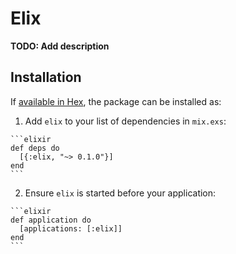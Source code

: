 # Elix

**TODO: Add description**

## Installation

If [available in Hex](https://hex.pm/docs/publish), the package can be installed as:

  1. Add `elix` to your list of dependencies in `mix.exs`:

    ```elixir
    def deps do
      [{:elix, "~> 0.1.0"}]
    end
    ```

  2. Ensure `elix` is started before your application:

    ```elixir
    def application do
      [applications: [:elix]]
    end
    ```


